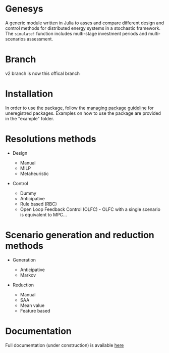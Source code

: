# Genesys

A generic module written in Julia to asses and compare different design and control methods for distributed energy systems in a stochastic framework. The `simulate!` function includes multi-stage investment periods and multi-scenarios assessment.  

# Branch
v2 branch is now this offical branch

# Installation
In order to use the package, follow the [managing package guideline](https://julialang.github.io/Pkg.jl/v1/managing-packages/) for uneregistred packages. Examples on how to use the package are provided in the "example" folder. 

# Resolutions methods
- Design
  - Manual
  - MILP 
  - Metaheuristic
 
- Control
  - Dummy
  - Anticipative
  - Rule based (RBC)
  - Open Loop Feedback Control (OLFC) - OLFC with a single scenario is equivalent to MPC...
 
 # Scenario generation and reduction methods
- Generation  
  - Anticipative
  - Markov

- Reduction
  - Manual
  - SAA
  - Mean value
  - Feature based


# Documentation 
Full documentation (under construction) is available [here](https://cboennec.github.io/Microgrid_Genesys/)